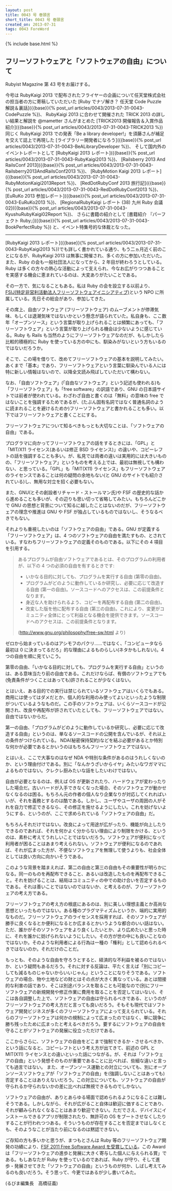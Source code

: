 ```yaml
---
layout: post
title: 0043 号 巻頭言
short_title: 0043 号 巻頭言
created_on: 2013-07-31
tags: 0043 ForeWord
---
```

{% include base.html %}


## フリーソフトウェアと「ソフトウェアの自由」について

Rubyist Magazine 第 43 号をお届けする。

今号は RubyKaigi 2013 で配布されたフライヤーの企画について任天堂株式会社の担当者の方に寄稿していただいた
[Ruby でナゾ解き？ 任天堂 Code Puzzle 解説＆裏話]({{base}}{% post_url articles/0043/2013-07-31-0043-CodePuzzle %})、
RubyKaigi 2013 に合わせて開催された TRICK 2013 の詳しい結果と解説を @mametter さんがまとめた
[TRICK2013 開催報告＆入賞作品紹介]({{base}}{% post_url articles/0043/2013-07-31-0043-TRICK2013 %})
同じく RubyKaigi 2013 での発表「Be a library developer!」を須藤さんが補足を交えて誌上で再現した
[ライブラリー開発者になろう]({{base}}{% post_url articles/0043/2013-07-31-0043-BeALibraryDeveloper %})、
そして国内外のイベントレポートとして
[RubyKaigi 2013 レポート]({{base}}{% post_url articles/0043/2013-07-31-0043-RubyKaigi2013 %})、
[Railsberry 2013 And RailsConf 2013]({{base}}{% post_url articles/0043/2013-07-31-0043-Railsberry2013AndRailsConf2013 %})、
[RubyMotion Kaigi 2013 レポート]({{base}}{% post_url articles/0043/2013-07-31-0043-RubyMotionKaigi2013Report %})、
[RedDotRubyConf 2013 旅行記]({{base}}{% post_url articles/0043/2013-07-31-0043-RedDotRubyConf2013 %})、
[EuRuKo 2013 参加レポート]({{base}}{% post_url articles/0043/2013-07-31-0043-EuRuKo2013 %})、
[RegionalRubyKaigi レポート (38) 九州 Ruby 会議 02]({{base}}{% post_url articles/0043/2013-07-31-0043-KyushuRubyKaigi02Report %})、
さらに書籍の紹介として
[書籍紹介 『パーフェクト Ruby』]({{base}}{% post_url articles/0043/2013-07-31-0043-BookPerfectRuby %})
と、イベント特集号的な体裁となった。

----

[RubyKaigi 2013 レポート]({{base}}{% post_url articles/0043/2013-07-31-0043-RubyKaigi2013 %})でも詳しく書かれている通り、もう二ヵ月近く前のことになるが、RubyKaigi 2013 は無事に開催され、多くの方に参加いただいた。また、Ruby の会も一般社団法人になってから、2 年目が終わろうとしている。Ruby は多くの方々の熱心な活動によって支えられ、今なお広がりつつあることを実感する機会に恵まれているのは、大変ありがたいことである。

その一方で、気になることもある。私は Ruby の会を設立する以前より、[FSIJ(特定非営利活動法人フリーソフトウェアイニシアティブ)](http://www.fsij.org/)という NPO に所属している。先日その総会があり、参加してきた。

その席上、自由ソフトウェア (フリーソフトウェア) のムーブメントが停滞気味、もしくは退潮気味ではないかという懸念が語られていた。私自身も、ここ数年「オープンソース」という言葉が取り上げられることは頻繁にあっても、「フリーソフトウェア」という言葉が取り上げられる機会は少ないように感じている。Ruby も Rails も当然のようにフリーソフトウェアなのだが、もしかしたら比較的積極的に Ruby を使っている方の中にも、馴染みがないという方もいるのではないだろうか。

そこで、この場を借りて、改めてフリーソフトウェアの基本を説明してみたい。あくまで「基本」であり、フリーソフトウェアという言葉に馴染んでいる人には特に新しい情報はないので、以降全文読み飛ばしていただいて構わない。

なお、「自由ソフトウェア」(「自由なソフトウェア」という記述も使われる)も「フリーソフトウェア」も「free software」の訳語であり、GNU の日本語サイトでは前者が使われている。わざわざ自由と書くのは「無料」の意味の free ではないことを強調するためであるが、(たぶん固有名詞ではなく普通名詞のように読まれることを避けるためか)フリーソフトウェアと書かれることも多い。以下ではフリーソフトウェアと書くことにする。
<br />

フリーソフトウェアについて知るべきもっとも大切なことは、「ソフトウェアの自由」である。

プログラマに向かってフリーソフトウェアの話をするときには、「GPL」と「MIT/X11 ライセンス(あるいは修正 BSD ライセンス)」の違いや、コピーレフトの話を強調することも多い。が、私見では両者の違いは実用的には大きいものの、「フリーソフトウェア」というものを考える上では、最初は無視しても構わない、と思っている。「GPL」も「MIT(X11) ライセンス」もフリーソフトウェアのライセンスであることは何の疑問の余地もない(と GNU のサイトでも紹介されている)し、無用な対立を招く必要もない。

また、GNU(とその創設者リチャード・ストールマン氏)や FSF の歴史的な話から進めることも多いが、その辺りも思い切って省略してみたい。もちろんどこかで GNU の思想と背景について知るに越したことはないのだが、フリーソフトウェアの理念や推進は GNU や FSF が独占しているものではないし、そうなるべきでもない。

それよりも重視したいのは「ソフトウェアの自由」である。GNU が定義する「フリーソフトウェア」は、4 つのソフトウェアの自由を満たすもの、とされている。すなわちフリーソフトウェアの定義そのものである。以下にその 4 項目を引用する。

> あるプログラムが自由ソフトウェアであるとは、そのプログラムの利用者が、以下の 4 つの必須の自由を有するときです:
> 
> * いかなる目的に対しても、プログラムを実行する自由 (第零の自由)。
> * プログラムがどのように動作しているか研究し、必要に応じて改造する自由 (第一の自由)。ソースコードへのアクセスは、この前提条件となります。
> * 身近な人を助けられるよう、コピーを再配布する自由 (第二の自由)。
> * 改変した版を他に配布する自由 (第三の自由)。これにより、変更がコミュニティ全体にとって利益となる機会を提供できます。ソースコードへのアクセスは、この前提条件となります。
> 
> (http://www.gnu.org/philosophy/free-sw.html より)


ゼロから始まっているのはアシモフのパクリ……ではなく、「コンピュータなら最初は 0 に決まってるだろ」的な理由によるものらしい(ネタかもしれない)。4 つの自由を順に見ていこう。

第零の自由、「いかなる目的に対しても、プログラムを実行する自由」というのは、ある意味当たり前の自由である。これだけならば、有償のソフトウェアでも(免責条件がつくことはあっても)許されることが少なくはない。

とはいえ、ある目的での実行は禁じられているソフトウェアはいくらでもある。商用には使ってはダメだとか、個人的な利用のみ使ってよいといったような制限がついているようなものだ。この手のソフトウェアは、いくらソースコードが公開され、改良や再配布が許されていたとしても、フリーソフトウェアではない。自由ではないからだ。

第一の自由、「プログラムがどのように動作しているか研究し、必要に応じて改造する自由」というのは、単なるソースコードの公開を含んでいるが、それ以上の条件がつけられている。 NDA(秘密保持契約)などを結ぶ必要があるとか特別な何かが必要であるとかいうのはもちろんフリーソフトウェアではない。

とはいえ、ここで大事なのはなぜ NDA や特別な条件があるのはうれしくないのか、という理由付けである。別に「なんかうざいからイヤ」みたいなワガママによるものではない。クレクレ厨みたいな話をしたいわけではない。

自由が必要となるのは、例えば OS が更新されたり、ハードウェアが変わったりした場合だ。古いハードが入手できなくなった場合、そのソフトウェアが動かせなくなるのは困る。もちろん元の作者の個人なり企業なりが対応してくれればいいが、それを義務とするのは酷である。しかし、ユーザやユーザの周囲の人がそれを自力で修正できるなら、その修正を施せるようにしたい。これを妨げないようにする、というのが、ここで求められている「ソフトウェアの自由」だ。

もちろんそれだけではない。改良によって用途が広がったり、機能が向上したりできるのであれば、それを何かよく分からない理由により制限をかける、というのは、素朴に考えてうれしいことではないだろう。ソフトウェアが便利になって利用者が困ることはあまり考えられない。ソフトウェアが便利になるのであれば、それが広まった方が、不便なソフトウェアを無理して使うよりも、社会全体としては良い方向に向かいそうである。

このような背景を踏まえれば、第二の自由と第三の自由もその重要性が明らかになる。同一のものを再配布できること、あるいは改造したものを再配布できること。それを妨げることは、結局はコミュニティの中での助け合いを否定するものである。それは善いことではないのではないか、と考えるのが、フリーソフトウェアの考え方である。

フリーソフトウェアの考え方の根底にあるのは、別に美しい理想主義とか高尚な思想といったものではない。ある種のプラグマティズムというか、端的に実用的なものだ。フリーソフトウェアのライセンスを採用すれば、そのソフトウェアが勝手に良くなるとか便利になるとか広まるとかいうような都合のいい話はない。ただ、誰かがそのソフトウェアをより良くしたいとか、より広めたいと思った時に、それを誰かに妨げられないようにしたい。その方が世の中にも良いことなのではないか。そのような利用者による行為は一種の「権利」として認められるべきではないのか。それだけのことだ。

もっとも、そのような自由を守ろうとすると、経済的な不利益を被るのではないか、という疑問もあるだろう。それに対する反論は、平たく言えば「別にコピーしても減るものじゃないからいいじゃん」ということになりそうである。ソフトウェアの場合、物や土地などの財とはその点が大きく異なっている。あとは間接的な利害の話であり、そこは別途バランスを取ることも可能なので(別にフリーソフトウェアの新規開発や修正作業に費用を取ることを否定してはいない)、そこは各自調整した上で、ソフトウェアの自由は守られるべきである、というのがフリーソフトウェアの考え方だと言っても良いだろう。そもそも現代ではソフトウェア開発ビジネスが多くのフリーソフトウェアによって支えられている。それらのフリーソフトウェアは何かの規制によって広まったのではなく、単に競争に勝ち残ったために広まったと考えるべきだろう。要するにソフトウェアの自由を守ることがソフトウェアの発展に役立っただけである。

ここからさらに、ソフトウェアの自由をどこまで強制できるか・させるべきか、という話になると、コピーレフトという考え方が出てきて、前述の GPL と MIT(X11) ライセンスとの違いといった話につながる。が、それは「ソフトウェアの自由」という発想そのものが重要であることに比べれば、些細な違いと言っても過言ではない。
また、オープンソース運動との対立についても、別にオープンソースソフトウェアが「ソフトウェアの自由」を(強調しないことはあっても)否定することはありえないだろう。この対立についても、ソフトウェアの自由が守られるか守られないかの差に比べれば無視できるものでしかない。
<br />

ソフトウェアの自由が、ありとあらゆる場面で認められるようになることは難しそうである。しかしながら、それが広がること自体は歓迎に価することであり、それが顧みられなくなることはあまり歓迎できない。ただでさえ、デバイスにインストールできるアプリが制限されたり、無許可の OS をブートさせなくしたりすることが行われつつある。そういうものが存在することを否定まではしなくとも、そのようなことが当たり前になるのは黙認できない。

ご存知の方も多いかと思うが、まつもとさんは Ruby 等のフリーソフトウェア開発の功績により、[FSF 2011 Free Software Award を受賞している](http://www.ruby-lang.org/ja/news/2012/03/29/matz-earns-the-fsfs-2011-free-software-award/)。この Award は「フリーソフトウェアの進歩と発展に大きく寄与した個人に与えられる賞」である。もしあなたが Ruby を使っているのであれば、Ruby が守り、そして進歩・発展させてきた「ソフトウェアの自由」というものが何か、しばし考えてみるのも良いだろう。そう思って、今更ではあるが少し書いてみた。

(るびま編集長　高橋征義)


